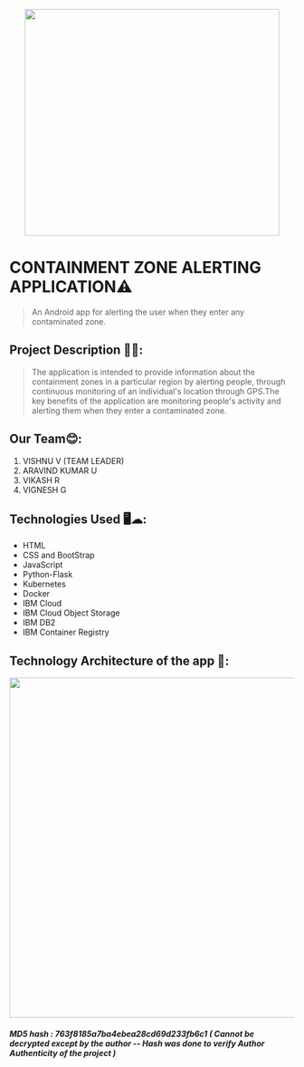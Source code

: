 <p align="center"><img src="https://img.freepik.com/premium-vector/warning-contaminated-area-sign-label_24886-280.jpg" width="450" height="400" align="center" /></p>

# **CONTAINMENT ZONE ALERTING APPLICATION**⚠️

> An Android app for alerting the user when they enter any contaminated zone.


## Project Description 📜📜:
> The application is intended to provide information about the containment zones in a particular region by alerting people, through continuous monitoring of an individual's location through GPS.The key benefits of the application are monitoring people's activity and alerting them when they enter a contaminated zone.

## Our Team😊:
 1. VISHNU V (TEAM LEADER)
 2. ARAVIND KUMAR U
 3. VIKASH R
 4. VIGNESH G
 

## Technologies Used 🖥️☁:
 -	HTML
 - CSS and BootStrap
 -	JavaScript
 -	Python-Flask
 -	Kubernetes
 -	Docker
 -	IBM Cloud
 -	IBM Cloud Object Storage
 -	IBM DB2
 -	IBM Container Registry

## Technology Architecture of the app 🔎:
<p align="center"><img src="https://lh4.googleusercontent.com/MI4NgQUlRa6ciDXCKySX3HIh_EEGH6R9vPQLXOjGFqWSD9SWf4k05e4JsYWFzy2ZvBxraSN-1nQnDE8lPLnMZiU_sutk7lQBEhvRl2WxEMey0bCTsZuRmudnYxYRBg" width="1000" height="600" align="center" /></p>

##### **MD5 hash : 763f8185a7ba4ebea28cd69d233fb6c1 ( Cannot be decrypted except by the author -- Hash was done to verify Author Authenticity of the project )**
